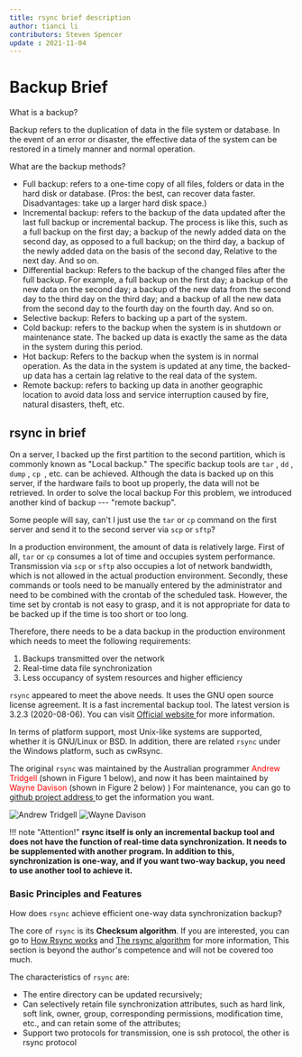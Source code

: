 ```yaml
---
title: rsync brief description
author: tianci li
contributors: Steven Spencer
update : 2021-11-04
---
```


#  Backup Brief

What is a backup?

Backup refers to the duplication of data in the file system or database. In the event of an error or disaster, the effective data of the system can be restored in a timely manner and normal operation.

What are the backup methods?

* Full backup: refers to a one-time copy of all files, folders or data in the hard disk or database. (Pros: the best, can recover data faster. Disadvantages: take up a larger hard disk space.)
* Incremental backup: refers to the backup of the data updated after the last full backup or incremental backup. The process is like this, such as a full backup on the first day; a backup of the newly added data on the second day, as opposed to a full backup; on the third day, a backup of the newly added data on the basis of the second day, Relative to the next day. And so on.
* Differential backup: Refers to the backup of the changed files after the full backup. For example, a full backup on the first day; a backup of the new data on the second day; a backup of the new data from the second day to the third day on the third day; and a backup of all the new data from the second day to the fourth day on the fourth day. And so on.
* Selective backup: Refers to backing up a part of the system.
* Cold backup: refers to the backup when the system is in shutdown or maintenance state. The backed up data is exactly the same as the data in the system during this period.
* Hot backup: Refers to the backup when the system is in normal operation. As the data in the system is updated at any time, the backed-up data has a certain lag relative to the real data of the system.
* Remote backup: refers to backing up data in another geographic location to avoid data loss and service interruption caused by fire, natural disasters, theft, etc.

##  rsync in brief

On a server, I backed up the first partition to the second partition, which is commonly known as "Local backup." The specific backup tools are `tar` , `dd` , `dump` , `cp `, etc. can be achieved. Although the data is backed up on this server, if the hardware fails to boot up properly, the data will not be retrieved. In order to solve the local backup For this problem, we introduced another kind of backup --- "remote backup".

Some people will say, can't I just use the `tar` or `cp` command on the first server and send it to the second server via `scp` or `sftp`?

In a production environment, the amount of data is relatively large. First of all, `tar` or `cp` consumes a lot of time and occupies system performance. Transmission via `scp` or `sftp` also occupies a lot of network bandwidth, which is not allowed in the actual production environment. Secondly, these commands or tools need to be manually entered by the administrator and need to be combined with the crontab of the scheduled task. However, the time set by crontab is not easy to grasp, and it is not appropriate for data to be backed up if the time is too short or too long.

Therefore, there needs to be a data backup in the production environment which needs to meet the following requirements:

1. Backups transmitted over the network
2. Real-time data file synchronization
3. Less occupancy of system resources and higher efficiency

`rsync` appeared to meet the above needs. It uses the GNU open source license agreement. It is a fast incremental backup tool. The latest version is 3.2.3 (2020-08-06). You can visit [ Official website ](https://rsync.samba.org/) for more information.

In terms of platform support, most Unix-like systems are supported, whether it is GNU/Linux or BSD. In addition, there are related `rsync` under the Windows platform, such as cwRsync.

The original `rsync` was maintained by the Australian programmer <font color=red>Andrew Tridgell</font> (shown in Figure 1 below), and now it has been maintained by <font color=red>Wayne Davison</font> (shown in Figure 2 below) ) For maintenance, you can go to [ github project address ](https://github.com/WayneD/rsync) to get the information you want.

![ Andrew Tridgell ](images/Andrew_Tridgell.jpg)
![ Wayne Davison ](images/Wayne_Davison.jpg)

!!! note "Attention!"
     **rsync itself is only an incremental backup tool and does not have the function of real-time data synchronization. It needs to be supplemented with another program. In addition to this, synchronization is one-way, and if you want two-way backup, you need to use another tool to achieve it.**

###  Basic Principles and Features

How does `rsync` achieve efficient one-way data synchronization backup?

The core of `rsync` is its **Checksum algorithm**. If you are interested, you can go to [How Rsync works](https://rsync.samba.org/how-rsync-works.html) and [The rsync algorithm](https://rsync.samba.org/tech_report/) for more information, This section is beyond the author's competence and will not be covered too much.

The characteristics of `rsync` are:

* The entire directory can be updated recursively;
* Can selectively retain file synchronization attributes, such as hard link, soft link, owner, group, corresponding permissions, modification time, etc., and can retain some of the attributes;
* Support two protocols for transmission, one is ssh protocol, the other is rsync protocol
